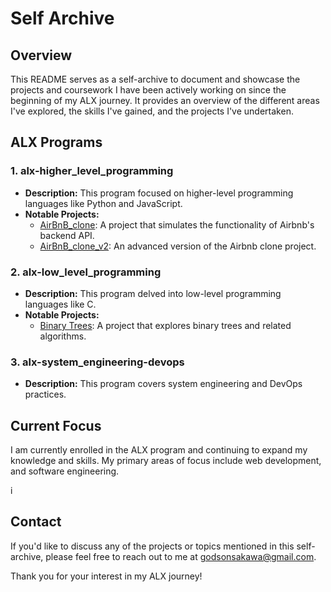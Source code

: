 # Self Archive

## Overview
This README serves as a self-archive to document and showcase the projects and coursework I have been actively working on since the beginning of my ALX journey. It provides an overview of the different areas I've explored, the skills I've gained, and the projects I've undertaken.

## ALX Programs
### 1. alx-higher_level_programming
   - **Description:** This program focused on higher-level programming languages like Python and JavaScript.
   - **Notable Projects:**
     - [AirBnB_clone](https://github.com/godsonsakawa/self_archive/AirBnB_clone): A project that simulates the functionality of Airbnb's backend API.
     - [AirBnB_clone_v2](https://github.com/godsonsakawa/self_archive/AirBnB_clone_v2): An advanced version of the Airbnb clone project.
     
### 2. alx-low_level_programming
   - **Description:** This program delved into low-level programming languages like C.
   - **Notable Projects:**
     - [Binary Trees](https://github.com/godsonsakawa/binary_trees): A project that explores binary trees and related algorithms.

### 3. alx-system_engineering-devops
   - **Description:** This program covers system engineering and DevOps practices.

## Current Focus
I am currently enrolled in the ALX program and continuing to expand my knowledge and skills. My primary areas of focus include web development, and software engineering.

i
## Contact
If you'd like to discuss any of the projects or topics mentioned in this self-archive, please feel free to reach out to me at [godsonsakawa@gmail.com](mailto:godsonsakawa@gmail.com).

Thank you for your interest in my ALX journey!


